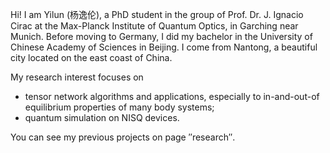 
Hi! I am Yilun (杨逸伦), a PhD student in the group of Prof. Dr. J. Ignacio Cirac at the Max-Planck Institute of Quantum Optics, in Garching near Munich. Before moving to Germany, I did my bachelor in the University of Chinese Academy of Sciences in Beijing. I come from Nantong, a beautiful city located on the east coast of China.

My research interest focuses on 
- tensor network algorithms and applications, especially to in-and-out-of equilibrium properties of many body systems;
- quantum simulation on NISQ devices.

You can see my previous projects on page &Prime;research&Prime;.

